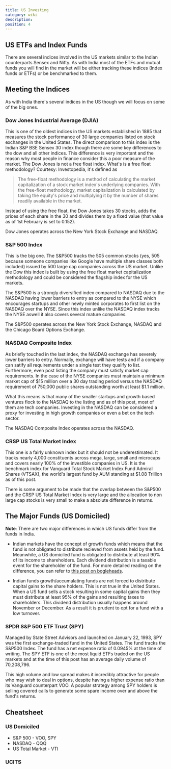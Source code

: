 ```yaml
---
title: US Investing
category: wiki
description: 
position: 4
---
```


## US ETFs and Index Funds

There are several indices involved in the US markets similar to the Indian counterparts Sensex and Nifty. As with India most of the ETFs and mutual funds you will find in the market will be either tracking these indices (Index funds or ETFs) or be benchmarked to them. 

## Meeting the Indices

As with India there's several indices in the US though we will focus on some of the big ones.

### Dow Jones Industrial Average (DJIA)
This is one of the oldest indices in the US markets established in 1885 that measures the stock performance of 30 large companies listed on stock exchanges in the United States. The direct comparison to this index is the Indian S&P BSE Sensex 30 index though there are some key differences to the dow and all other indices. This difference is very important and the reason why most people in finance consider this a poor measure of the market. The Dow Jones is not a free float index. What's is a free float methodology? Courtesy: Investopedia, it's defined as 

>  The free-float methodology is a method of calculating the market capitalization of a stock market index's underlying companies. With the free-float methodology, market capitalization is calculated by taking the equity's price and multiplying it by the number of shares readily available in the market. 

Instead of using the free float, the Dow Jones takes 30 stocks, adds the prices of each share in the 30 and divides them by a fixed value (that value as of 1st February is set to 0.152).

Dow Jones operates across the New York Stock Exchange and NASDAQ.

### S&P 500 Index

This is the big one. The S&P500 tracks the 505 common stocks (yes, 505 because someone companies like Google have multiple share classes both included) issued by 500 large cap companies across the US market. Unlike the Dow this index is built by using the free float market capitalization methodology and could be considered the flagship index for the US markets. 

The S&P500 is a strongly diversified index compared to NASDAQ due to the NASDAQ having lower barriers to entry as compared to the NYSE which encourages startups and other newly minted corporates to first list on the NASDAQ over the NYSE. Since this index unlike the NASDAQ index tracks the NYSE aswell it also covers several mature companies. 

The S&P500  operates across the New York Stock Exchange, NASDAQ and the Chicago Board Options Exchange.

### NASDAQ Composite Index

As briefly touched in the last index, the NASDAQ exchange has severely lower barriers to entry. Normally, exchange will have tests and if a company can satify all requirements under a single test they qualify to list. Furthermore, even post listing the company must satisfy market cap requirements. In the case of the NYSE companies must maintain a minimum market cap of $15 million over a 30 day trading period versus the NASDAQ requirement of 750,000 public shares outstanding worth at least $1.1 million. 

What this means is that many of the smaller startups and growth based ventures flock to the NASDAQ to the listing and as of this post, most of them are tech companies. Investing in the NASDAQ can be considered a proxy for investing in high growth companies or even a bet on the tech sector.

The NASDAQ Composite Index operates across the NASDAQ.

### CRSP US Total Market Index

This one is a fairly unknown index but it should not be underestimated. It tracks nearly 4,000 constituents across mega, large, small and microcaps and covers nearly 100% of the investible companies in US. It is the benchmark index for Vanguard Total Stock Market Index Fund Admiral Shares (VTSAX), the world's largest fund by AUM standing at $1.08 Trillion as of this post. 

There is some argument to be made that the overlap between the S&P500 and the CRSP US Total Market Index is very large and the allocation to non large cap stocks is very small to make a absolute difference in returns.

## The Major Funds (US Domiciled)

**Note**: There are two major differences  in which US funds differ from the funds in India. 

* Indian markets have the concept of growth funds which means that the fund is not obligated to distribute recieved from assets held by the fund. Meanwhile, a US domiciled fund is obligated to distribute at least 90% of its income to shareholders. Each dividend distribution is a taxable event for the shareholder of the fund. For more detailed reading on the difference, you can refer to [this post on bogleheads](https://www.bogleheads.org/wiki/Comparison_of_accumulating_ETFs_and_distributing_ETFs).

* Indian funds growth/accumalating funds are not forced to distribute capital gains to the share holders. This is not true in the United States. When a US fund sells a stock resulting in some capital gains then they must distribute at least 95% of the gains and resulting taxes to shareholders. This dividend distribution usually happens around November or December. As a result it is prudent to opt for a fund with a low turnover.

### SPDR S&P 500 ETF Trust (SPY)

Managed by State Street Advisors and launched on January 22, 1993, SPY was the first exchange-traded fund in the United States. The fund tracks the S&P500 Index. The fund has a  net expense ratio of 0.0945% at the time of writing. The SPY ETF is one of the most liquid ETFs traded on the US markets and at the time of this post has an average daily volume of 70,208,796.

This high volume and low spread makes it incredibly attractive for people who may wish to deal in options, despite having a higher expense ratio than its Vanguard counterpart VOO. A popular strategy among SPY holders is selling covered calls to generate some spare income over and above the fund's returns. 

## Cheatsheet 

### US Domiciled

* S&P 500 - VOO, SPY
* NASDAQ - QQQ
* US Total Market - VTI

### UCITS

